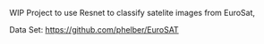 WIP Project to use Resnet to classify satelite images from EuroSat, 

Data Set: https://github.com/phelber/EuroSAT
